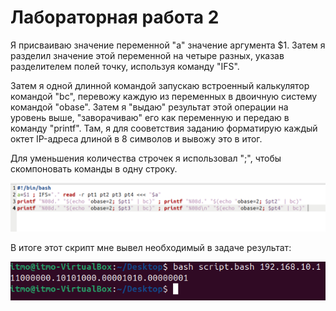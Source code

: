 # Лабораторная работа 2

Я присваиваю значение переменной "а" значение аргумента $1. 
Затем я разделил значение этой переменной на четыре разных, указав разделителем полей точку, используя команду "IFS".

Затем я одной длинной командой запускаю встроенный калькулятор командой "bc", перевожу каждую из переменных в двоичную систему командой "obase". Затем я "выдаю" результат этой операции на уровень выше, "заворачиваю" его как переменную и передаю в команду "printf". Там, я для сооветствия заданию форматирую каждый октет IP-адреса длиной в 8 символов и вывожу это в итог.

Для уменьшения количества строчек я использовал ";", чтобы скомпоновать команды в одну строку.

![image](/2.png)

В итоге этот скрипт мне вывел необходимый в задаче результат:

![image](/1.png)
